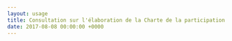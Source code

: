 ```yaml
---
layout: usage
title: Consultation sur l'élaboration de la Charte de la participation du public
date: 2017-08-08 00:00:00 +0000
---
```

